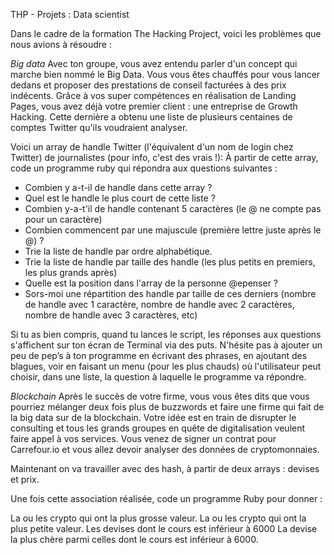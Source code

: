 THP - Projets : Data scientist

Dans le cadre de la formation The Hacking Project, voici les problèmes que nous avions à résoudre :
  
*Big data*
Avec ton groupe, vous avez entendu parler d'un concept qui marche bien nommé le Big Data. Vous vous êtes chauffés pour vous lancer dedans et proposer des prestations de conseil facturées à des prix indécents. Grâce à vos super compétences en réalisation de Landing Pages, vous avez déjà votre premier client : une entreprise de Growth Hacking. Cette dernière a obtenu une liste de plusieurs centaines de comptes Twitter qu'ils voudraient analyser.

Voici un array de handle Twitter (l'équivalent d'un nom de login chez Twitter) de journalistes (pour info, c'est des vrais !):
À partir de cette array, code un programme ruby qui répondra aux questions suivantes :

 - Combien y a-t-il de handle dans cette array ?
 - Quel est le handle le plus court de cette liste ?
 - Combien y-a-t'il de handle contenant 5 caractères (le @ ne compte pas pour un caractère)
 - Combien commencent par une majuscule (première lettre juste après le @) ?
 - Trie la liste de handle par ordre alphabétique.
 - Trie la liste de handle par taille des handle (les plus petits en premiers, les plus grands après)
 - Quelle est la position dans l'array de la personne @epenser ?
 - Sors-moi une répartition des handle par taille de ces derniers (nombre de handle avec 1 caractère, nombre de handle avec 2 caractères, nombre de handle avec 3 caractères, etc)

Si tu as bien compris, quand tu lances le script, les réponses aux questions s'affichent sur ton écran de Terminal via des puts. N'hésite pas à ajouter un peu de pep’s à ton programme en écrivant des phrases, en ajoutant des blagues, voir en faisant un menu (pour les plus chauds) où l'utilisateur peut choisir, dans une liste, la question à laquelle le programme va répondre.

*Blockchain*
Après le succès de votre firme, vous vous êtes dits que vous pourriez mélanger deux fois plus de buzzwords et faire une firme qui fait de la big data sur de la blockchain. Votre idée est en train de disrupter le consulting et tous les grands groupes en quête de digitalisation veulent faire appel à vos services. Vous venez de signer un contrat pour Carrefour.io et vous allez devoir analyser des données de cryptomonnaies.

Maintenant on va travailler avec des hash, à partir de deux arrays : devises et prix.

Une fois cette association réalisée, code un programme Ruby pour donner :

La ou les crypto qui ont la plus grosse valeur.
La ou les crypto qui ont la plus petite valeur.
Les devises dont le cours est inférieur à 6000
La devise la plus chère parmi celles dont le cours est inférieur à 6000.